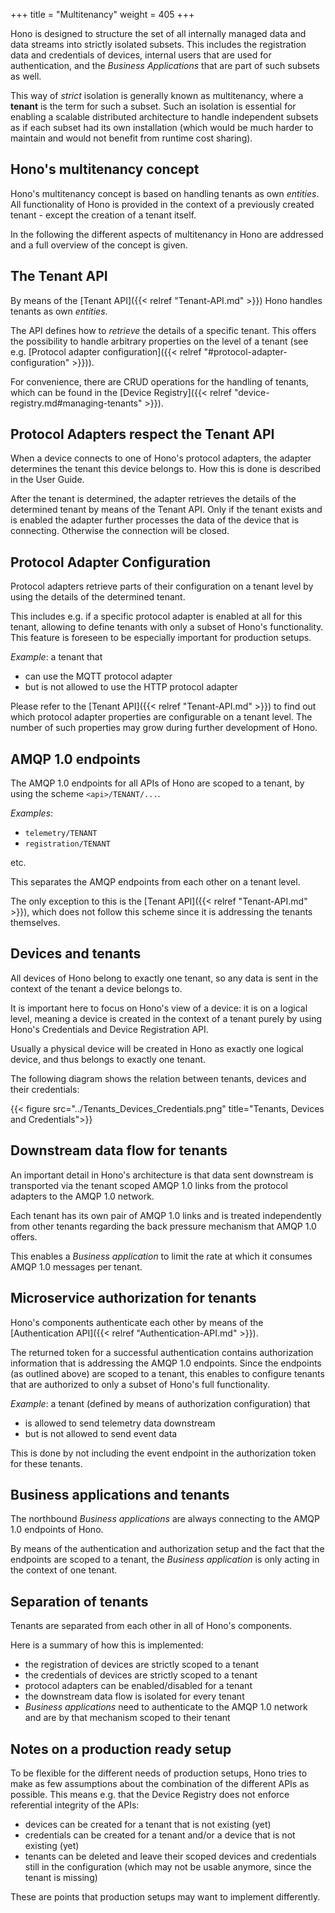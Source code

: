 +++
title = "Multitenancy"
weight = 405
+++

Hono is designed to structure the set of all internally managed data and data streams into strictly isolated subsets. 
This includes the registration data and credentials of devices, internal users that are used for authentication, 
and the *Business Applications* that are part of such subsets as well.

This way of *strict* isolation is generally known as multitenancy, where a **tenant** is the term for such a subset.
Such an isolation is essential for enabling a scalable distributed architecture to handle independent subsets as if each subset had its
own installation (which would be much harder to maintain and would not benefit from runtime cost sharing).

## Hono's multitenancy concept

Hono's multitenancy concept is based on handling tenants as own *entities*. All functionality of Hono is 
provided in the context of a previously created tenant - except the creation of a tenant itself. 


In the following the different aspects of multitenancy in Hono are addressed and a full overview of the concept is given.

## The Tenant API

By means of the [Tenant API]({{< relref "Tenant-API.md" >}}) Hono handles tenants as own *entities*.

The API defines how to *retrieve* the details of a specific tenant. This offers the possibility to handle arbitrary
properties on the level of a tenant (see e.g. [Protocol adapter configuration]({{< relref "#protocol-adapter-configuration" >}})).

For convenience, there are CRUD operations for the handling of tenants, which can be found in the 
[Device Registry]({{< relref "device-registry.md#managing-tenants" >}}).

## Protocol Adapters respect the Tenant API

When a device connects to one of Hono's protocol adapters, the adapter determines the tenant this device belongs to.
How this is done is described in the User Guide.

After the tenant is determined, the adapter retrieves the details of the determined tenant by means of the Tenant API.
Only if the tenant exists and is enabled the adapter further processes the data of the device that is connecting. Otherwise
the connection will be closed.

## Protocol Adapter Configuration

Protocol adapters retrieve parts of their configuration on a tenant level by using the details of the determined tenant.

This includes e.g. if a specific protocol adapter is enabled at all for this tenant, allowing to define tenants with 
only a subset of Hono's functionality. This feature is foreseen to be especially important for production setups.

*Example*: a tenant that

- can use the MQTT protocol adapter
- but is not allowed to use the HTTP protocol adapter


Please refer to the [Tenant API]({{< relref "Tenant-API.md" >}}) to find out which protocol adapter properties are
configurable on a tenant level. The number of such properties may grow during further development of Hono.

## AMQP 1.0 endpoints

The AMQP 1.0 endpoints for all APIs of Hono are scoped to a tenant, by using the scheme `<api>/TENANT/...`.

*Examples*:

- `telemetry/TENANT`
- `registration/TENANT`

etc.

This separates the AMQP endpoints from each other on a tenant level.

The only exception to this is the [Tenant API]({{< relref "Tenant-API.md" >}}), which does not follow this scheme since it
is addressing the tenants themselves.   

## Devices and tenants

All devices of Hono belong to exactly one tenant, so any data is sent in the context of the
tenant a device belongs to.

It is important here to focus on Hono's view of a device: it is on a logical level, meaning a device is created in the 
context of a tenant purely by using Hono's Credentials and Device Registration API. 

Usually a physical device will be created in Hono as exactly one logical device, and thus belongs to exactly one tenant.

The following diagram shows the relation between tenants, devices and their credentials:

{{< figure src="../Tenants_Devices_Credentials.png" title="Tenants, Devices and Credentials">}}


## Downstream data flow for tenants

An important detail in Hono's architecture is that data sent downstream is transported via the tenant
scoped AMQP 1.0 links from the protocol adapters to the AMQP 1.0 network.

Each tenant has its own pair of AMQP 1.0 links and is treated 
independently from other tenants regarding the back pressure mechanism that AMQP 1.0 offers.

This enables a *Business application* to limit the rate at which it consumes AMQP 1.0 messages per tenant.
 
## Microservice authorization for tenants

Hono's components authenticate each other by means of the [Authentication API]({{< relref "Authentication-API.md" >}}).

The returned token for a successful authentication contains authorization information that is addressing the AMQP 1.0
endpoints. Since the endpoints (as outlined above) are scoped to a tenant, this enables to configure tenants that are
authorized to only a subset of Hono's full functionality.

*Example*: a tenant (defined by means of authorization configuration) that 

- is allowed to send telemetry data downstream
- but is not allowed to send event data

This is done by not including the event endpoint in the authorization token for these tenants.

## Business applications and tenants

The northbound *Business applications* are always connecting to the AMQP 1.0 endpoints of Hono.
 
By means of the authentication and authorization setup and the fact that the endpoints are scoped to a tenant, the 
*Business application* is only acting in the context of one tenant.


## Separation of tenants

Tenants are separated from each other in all of Hono's components. 

Here is a summary of how this is implemented:

- the registration of devices are strictly scoped to a tenant
- the credentials of devices are strictly scoped to a tenant
- protocol adapters can be enabled/disabled for a tenant 
- the downstream data flow is isolated for every tenant
- *Business applications* need to authenticate to the AMQP 1.0 network and are by that mechanism scoped to their tenant
 
## Notes on a production ready setup

To be flexible for the different needs of production setups, Hono tries to make as few assumptions about the combination
of the different APIs as possible.
This means e.g. that the Device Registry does not enforce referential integrity of the APIs:

- devices can be created for a tenant that is not existing (yet)
- credentials can be created for a tenant and/or a device that is not existing (yet)
- tenants can be deleted and leave their scoped devices and credentials still in the configuration (which may not be usable
  anymore, since the tenant is missing)

These are points that production setups may want to implement differently.
